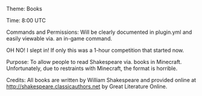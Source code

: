 Theme: Books

Time: 8:00 UTC

Commands and Permissions: Will be clearly documented in plugin.yml and easily viewable via. an in-game command.

OH NO! I slept in! If only this was a 1-hour competition that started now.

Purpose: To allow people to read Shakespeare via. books in Minecraft. Unfortunately, due to restraints with Minecraft, the format is horrible.

Credits: All books are written by William Shakespeare and provided online at http://shakespeare.classicauthors.net by Great Literature Online.